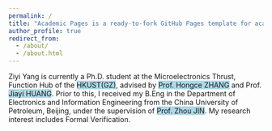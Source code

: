 ```yaml
---
permalink: /
title: "Academic Pages is a ready-to-fork GitHub Pages template for academic personal websites"
author_profile: true
redirect_from: 
  - /about/
  - /about.html
---
```


Ziyi Yang is currently a Ph.D. student at the Microelectronics Thrust, Function Hub of the <span style="background-color: #ADD8E6;"><a href="https://www.hkust-gz.edu.cn/" style="text-decoration: none; color: inherit;">HKUST(GZ)</a></span>, advised by <span style="background-color: #ADD8E6;"><a href="https://hongcezh.people.ust.hk/" style="text-decoration: none; color: inherit;">Prof. Hongce ZHANG</a></span> and Prof. <span style="background-color: #ADD8E6;"><a href="https://jyhuang91.github.io/" style="text-decoration: none; color: inherit;">Jiayi HUANG</a></span>. Prior to this, I received my B.Eng in the Department of Electronics and Information Engineering from the China University of Petroleum, Beijing, under the supervision of <span style="background-color: #ADD8E6;"><a href="https://www.cup.edu.cn/cise/szdw/fjs1/79700adbef66459e815732d688f268db.htm" style="text-decoration: none; color: inherit;">Prof. Zhou JIN</a></span>. My research interest includes Formal Verification.



